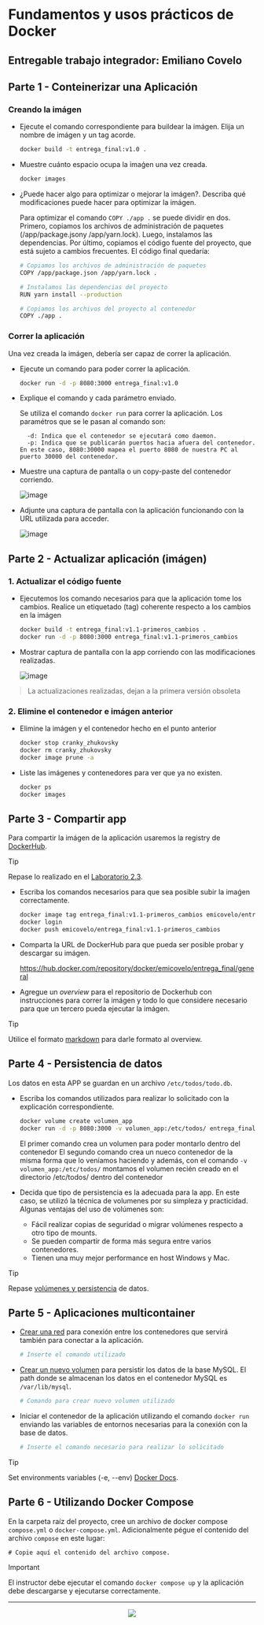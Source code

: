 # Fundamentos y usos prácticos de Docker

## Entregable trabajo integrador: Emiliano Covelo


## Parte 1 - Conteinerizar una Aplicación


### Creando la imágen

- Ejecute el comando correspondiente para buildear la imágen. Elija un nombre de imágen y un tag acorde. 

    ```bash
    docker build -t entrega_final:v1.0 .
    ```
- Muestre cuánto espacio ocupa la imaǵen una vez creada.

    ```bash
    docker images
    ```
- ¿Puede hacer algo para optimizar o mejorar la imágen?. Describa qué modificaciones puede hacer para optimizar la imágen.

    Para optimizar el comando `COPY ./app .` se puede dividir en dos. Primero, copiamos los archivos de administración de paquetes (/app/package.jsony /app/yarn.lock). 
    Luego, instalamos las dependencias. 
    Por último, copiamos el código fuente del proyecto, que está sujeto a cambios frecuentes.
    El código final quedaría: 
    ```bash
    # Copiamos los archivos de administración de paquetes
    COPY /app/package.json /app/yarn.lock .

    # Instalamos las dependencias del proyecto
    RUN yarn install --production

    # Copiamos los archivos del proyecto al contenedor
    COPY ./app .
    ```



### Correr la aplicación

Una vez creada la imágen, debería ser capaz de correr la aplicación.


- Ejecute un comando para poder correr la aplicación.
    ```bash
    docker run -d -p 8080:3000 entrega_final:v1.0
    ```
- Explique el comando y cada parámetro enviado.

   Se utiliza el comando `docker run` para correr la aplicación. Los paramétros que se le pasan al comando son:

        -d: Indica que el contenedor se ejecutará como daemon.
        -p: Indica que se publicarán puertos hacia afuera del contenedor. En este caso, 8080:30000 mapea el puerto 8080 de nuestra PC al puerto 30000 del contenedor.
  
- Muestre una captura de pantalla o un copy-paste del contenedor corriendo.

    ![image](https://github.com/user-attachments/assets/8e28cb64-4e24-4932-af9a-0af5f83dad66)

- Adjunte una captura de pantalla con la aplicación funcionando con la URL utilizada para acceder.

    ![image](https://github.com/user-attachments/assets/79fee30c-6440-4e22-9017-aed0b5a87354)


## Parte 2 - Actualizar aplicación (imágen)

### 1. Actualizar el código fuente

- Ejecutemos los comando necesarios para que la aplicación tome los cambios. Realice un etiquetado (tag) coherente respecto a los cambios en la imágen
    
    ```bash
    docker build -t entrega_final:v1.1-primeros_cambios .
    docker run -d -p 8080:3000 entrega_final:v1.1-primeros_cambios
    ```

- Mostrar captura de pantalla con la app corriendo con las modificaciones realizadas.

    ![image](https://github.com/user-attachments/assets/db130156-f46e-4eb2-a8bb-1f35f6183d41)

> La actualizaciones realizadas, dejan a la primera versión obsoleta

### 2. Elimine el contenedor e imágen anterior

- Elimine la imágen y el contenedor hecho en el punto anterior

    ```bash
    docker stop cranky_zhukovsky
    docker rm cranky_zhukovsky
    docker image prune -a
    ```

- Liste las imágenes y contenedores para ver que ya no existen.

    ```bash
    docker ps
    docker images
    ```


## Parte 3 - Compartir app

Para compartir la imágen de la aplicación usaremos la registry de [DockerHub](https://hub.docker.com/).

> [!TIP]
> Repase lo realizado en el [Laboratorio 2.3](https://github.com/kity-linuxero/docker_410_practicas/blob/main/labs/02-conceptos-basicos/23-images-push.md#3-subimos-a-la-registry).


- Escriba los comandos necesarios para que sea posible subir la imaǵen correctamente.

    ```bash
    docker image tag entrega_final:v1.1-primeros_cambios emicovelo/entrega_final:v1.1-primeros_cambios
    docker login
    docker push emicovelo/entrega_final:v1.1-primeros_cambios
    ```

- Comparta la URL de DockerHub para que pueda ser posible probar y descargar su imágen.

    https://hub.docker.com/repository/docker/emicovelo/entrega_final/general

- Agregue un _overview_ para el repositorio de Dockerhub con instrucciones para correr la imágen y todo lo que considere necesario para que un tercero pueda ejecutar la imágen.

> [!TIP]
> Utilice el formato [markdown](https://docs.github.com/es/get-started/writing-on-github/getting-started-with-writing-and-formatting-on-github/basic-writing-and-formatting-syntax) para darle formato al overview.


## Parte 4 - Persistencia de datos

Los datos en esta APP se guardan en un archivo `/etc/todos/todo.db`.

- Escriba los comandos utilizados para realizar lo solicitado con la explicación correspondiente.

    ```bash
    docker volume create volumen_app
    docker run -d -p 8080:3000 -v volumen_app:/etc/todos/ entrega_final:v1.1-primeros_cambios
    ```
    El primer comando crea un volumen para poder montarlo dentro del contenedor
    El segundo comando crea un nueco contenedor de la misma forma que lo veníamos haciendo y además, con el comando `-v volumen_app:/etc/todos/` montamos el volumen recién creado en el directorio /etc/todos/ dentro del contenedor

- Decida que tipo de persistencia es la adecuada para la app.
  En este caso, se utilizó la técnica de volumenes por su simpleza y practicidad. Algunas ventajas del uso de volúmenes son:
  - Fácil realizar copias de seguridad o migrar volúmenes respecto a otro tipo de mounts.
  - Se pueden compartir de forma más segura entre varios contenedores.
  - Tienen una muy mejor performance en host Windows y Mac.

> [!TIP]
> Repase [volúmenes y persistencia](https://docker.idepba.com.ar/clase4.html#/volumenes) de datos.


## Parte 5 - Aplicaciones multicontainer


- [Crear una red](https://docker.idepba.com.ar/clase4.html#/network_create) para conexión entre los contenedores que servirá también para conectar a la aplicación.

    ```bash
    # Inserte el comando utilizado
    ```
- [Crear un nuevo volumen](https://docker.idepba.com.ar/clase4.html#/volume_create) para persistir los datos de la base MySQL. El path donde se almacenan los datos en el contenedor MySQL es `/var/lib/mysql`.
    
    ```bash
    # Comando para crear nuevo volumen utilizado
    ```
- Iniciar el contenedor de la aplicación utilizando el comando `docker run` enviando las variables de entornos necesarias para la conexión con la base de datos.

    ```bash
    # Inserte el comando necesario para realizar lo solicitado
    ```

> [!TIP]
> Set environments variables (-e, --env) [Docker Docs](https://docs.docker.com/reference/cli/docker/container/run/#env).




## Parte 6 - Utilizando Docker Compose

En la carpeta raíz del proyecto, cree un archivo de docker compose `compose.yml` o `docker-compose.yml`. Adicionalmente pégue el contenido del archivo `compose` en este lugar:

```compose
# Copie aquí el contenido del archivo compose.
```

> [!IMPORTANT]  
> El instructor debe ejecutar el comando `docker compose up` y la aplicación debe descargarse y ejecutarse correctamente.

----


<p align="center">
  <img src="./imgs/logos.footer.gray.webp">
</p>




